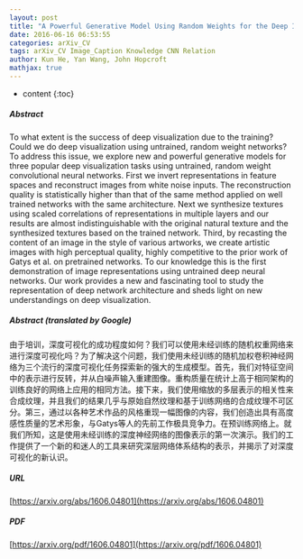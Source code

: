 ```yaml
---
layout: post
title: "A Powerful Generative Model Using Random Weights for the Deep Image Representation"
date: 2016-06-16 06:53:55
categories: arXiv_CV
tags: arXiv_CV Image_Caption Knowledge CNN Relation
author: Kun He, Yan Wang, John Hopcroft
mathjax: true
---
```


* content
{:toc}

##### Abstract
To what extent is the success of deep visualization due to the training? Could we do deep visualization using untrained, random weight networks? To address this issue, we explore new and powerful generative models for three popular deep visualization tasks using untrained, random weight convolutional neural networks. First we invert representations in feature spaces and reconstruct images from white noise inputs. The reconstruction quality is statistically higher than that of the same method applied on well trained networks with the same architecture. Next we synthesize textures using scaled correlations of representations in multiple layers and our results are almost indistinguishable with the original natural texture and the synthesized textures based on the trained network. Third, by recasting the content of an image in the style of various artworks, we create artistic images with high perceptual quality, highly competitive to the prior work of Gatys et al. on pretrained networks. To our knowledge this is the first demonstration of image representations using untrained deep neural networks. Our work provides a new and fascinating tool to study the representation of deep network architecture and sheds light on new understandings on deep visualization.

##### Abstract (translated by Google)
由于培训，深度可视化的成功程度如何？我们可以使用未经训练的随机权重网络来进行深度可视化吗？为了解决这个问题，我们使用未经训练的随机加权卷积神经网络为三个流行的深度可视化任务探索新的强大的生成模型。首先，我们对特征空间中的表示进行反转，并从白噪声输入重建图像。重构质量在统计上高于相同架构的训练良好的网络上应用的相同方法。接下来，我们使用缩放的多层表示的相关性来合成纹理，并且我们的结果几乎与原始自然纹理和基于训练网络的合成纹理不可区分。第三，通过以各种艺术作品的风格重现一幅图像的内容，我们创造出具有高度感性质量的艺术形象，与Gatys等人的先前工作极具竞争力。在预训练网络上。就我们所知，这是使用未经训练的深度神经网络的图像表示的第一次演示。我们的工作提供了一个新的和迷人的工具来研究深层网络体系结构的表示，并揭示了对深度可视化的新认识。

##### URL
[https://arxiv.org/abs/1606.04801](https://arxiv.org/abs/1606.04801)

##### PDF
[https://arxiv.org/pdf/1606.04801](https://arxiv.org/pdf/1606.04801)

